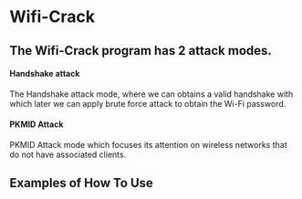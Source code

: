 # Wifi-Crack

## The Wifi-Crack program has 2 attack modes.

#### Handshake attack
The Handshake attack mode, where we can obtains a valid handshake with which later we can apply brute force attack to obtain the Wi-Fi password.

#### PKMID Attack
PKMID Attack mode which focuses its attention on wireless networks that do not have associated clients.


## Examples of How To Use

